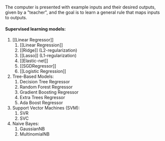 The computer is presented with example inputs and their desired outputs, given by a "teacher", and the goal is to learn a general rule that maps inputs to outputs.

#### Supervised learning models:

1. [[Linear Regressor]]
	1. [[Linear Regression]]
	2. [[Ridge]] (L2-regularization)
	3. [[Lasso]] (L1-regularization)
	4. [[Elastic-net]]
	5. [[SGDRegressor]]
	6. [[Logistic Regression]]
2. Tree-Based Models:
	1. Decision Tree Regressor
	2. Random Forest Regressor
	3. Gradient Boosting Regressor
	4. Extra Trees Regressor
	5. Ada Boost Regressor
3. Support Vector Machines (SVM):
	1. SVR
	2. SVC
4. Naive Bayes:
	1. GaussianNB
	2. MultinomialNB